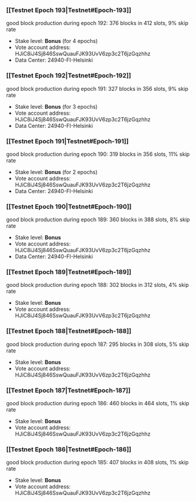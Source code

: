 ### [[Testnet Epoch 193|Testnet#Epoch-193]]
good block production during epoch 192: 376 blocks in 412 slots, 9% skip rate
* Stake level: **Bonus** (for 4 epochs)
* Vote account address: HJiC8iJ4Sj846SswQuauFJK93UvV6zp3c2T6jzGqzhhz
* Data Center: 24940-FI-Helsinki
### [[Testnet Epoch 192|Testnet#Epoch-192]]
good block production during epoch 191: 327 blocks in 356 slots, 9% skip rate
* Stake level: **Bonus** (for 3 epochs)
* Vote account address: HJiC8iJ4Sj846SswQuauFJK93UvV6zp3c2T6jzGqzhhz
* Data Center: 24940-FI-Helsinki
### [[Testnet Epoch 191|Testnet#Epoch-191]]
good block production during epoch 190: 319 blocks in 356 slots, 11% skip rate
* Stake level: **Bonus** (for 2 epochs)
* Vote account address: HJiC8iJ4Sj846SswQuauFJK93UvV6zp3c2T6jzGqzhhz
* Data Center: 24940-FI-Helsinki
### [[Testnet Epoch 190|Testnet#Epoch-190]]
good block production during epoch 189: 360 blocks in 388 slots, 8% skip rate
* Stake level: **Bonus**
* Vote account address: HJiC8iJ4Sj846SswQuauFJK93UvV6zp3c2T6jzGqzhhz
* Data Center: 24940-FI-Helsinki
### [[Testnet Epoch 189|Testnet#Epoch-189]]
good block production during epoch 188: 302 blocks in 312 slots, 4% skip rate
* Stake level: **Bonus**
* Vote account address: HJiC8iJ4Sj846SswQuauFJK93UvV6zp3c2T6jzGqzhhz
### [[Testnet Epoch 188|Testnet#Epoch-188]]
good block production during epoch 187: 295 blocks in 308 slots, 5% skip rate
* Stake level: **Bonus**
* Vote account address: HJiC8iJ4Sj846SswQuauFJK93UvV6zp3c2T6jzGqzhhz
### [[Testnet Epoch 187|Testnet#Epoch-187]]
good block production during epoch 186: 460 blocks in 464 slots, 1% skip rate
* Stake level: **Bonus**
* Vote account address: HJiC8iJ4Sj846SswQuauFJK93UvV6zp3c2T6jzGqzhhz
### [[Testnet Epoch 186|Testnet#Epoch-186]]
good block production during epoch 185: 407 blocks in 408 slots, 1% skip rate
* Stake level: **Bonus**
* Vote account address: HJiC8iJ4Sj846SswQuauFJK93UvV6zp3c2T6jzGqzhhz